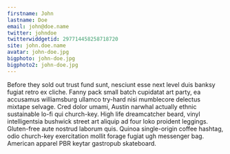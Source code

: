```yaml
---
firstname: John
lastname: Doe
email: john@doe.name
twitter: johndoe
twitterwiddgetid: 297714458258718720
site: john.doe.name
avatar: john-doe.jpg
bigphoto: john-doe.jpg
bigphoto2: john-doe.jpg
---
```


Before they sold out trust fund sunt, nesciunt esse next level duis banksy
fugiat retro ex cliche. Fanny pack small batch cupidatat art party, ea
accusamus williamsburg ullamco try-hard nisi mumblecore delectus mixtape
selvage. Cred dolor umami, Austin narwhal actually ethnic sustainable lo-fi
qui church-key. High life dreamcatcher beard, vinyl intelligentsia bushwick
street art aliquip ad four loko proident leggings. Gluten-free aute nostrud
laborum quis. Quinoa single-origin coffee hashtag, odio church-key
exercitation mollit forage fugiat ugh messenger bag. American apparel PBR
keytar gastropub skateboard.
